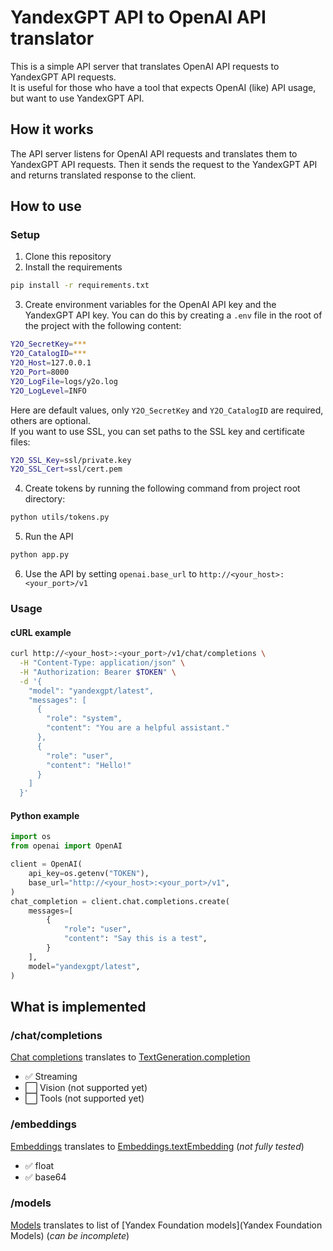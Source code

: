 # YandexGPT API to OpenAI API translator
This is a simple API server that translates OpenAI API requests to YandexGPT API requests.  
It is useful for those who have a tool that expects OpenAI (like) API usage, but want to use YandexGPT API.  

## How it works
The API server listens for OpenAI API requests and translates them to YandexGPT API requests. Then it sends the request to the YandexGPT API and returns translated response to the client.  

## How to use
### Setup
1. Clone this repository
2. Install the requirements
```bash
pip install -r requirements.txt
```
3. Create environment variables for the OpenAI API key and the YandexGPT API key. You can do this by creating a `.env` file in the root of the project with the following content:
```bash
Y2O_SecretKey=***
Y2O_CatalogID=***
Y2O_Host=127.0.0.1
Y2O_Port=8000
Y2O_LogFile=logs/y2o.log
Y2O_LogLevel=INFO
```
Here are default values, only `Y2O_SecretKey` and `Y2O_CatalogID` are required, others are optional.  
If you want to use SSL, you can set paths to the SSL key and certificate files:  
```bash
Y2O_SSL_Key=ssl/private.key
Y2O_SSL_Cert=ssl/cert.pem
```
4. Create tokens by running the following command from project root directory:  
```bash
python utils/tokens.py
```
5. Run the API
```bash
python app.py
```
6. Use the API by setting `openai.base_url` to `http://<your_host>:<your_port>/v1` 

### Usage

#### cURL example
```bash
curl http://<your_host>:<your_port>/v1/chat/completions \
  -H "Content-Type: application/json" \
  -H "Authorization: Bearer $TOKEN" \
  -d '{
    "model": "yandexgpt/latest",
    "messages": [
      {
        "role": "system",
        "content": "You are a helpful assistant."
      },
      {
        "role": "user",
        "content": "Hello!"
      }
    ]
  }'
```

#### Python example
```python
import os
from openai import OpenAI

client = OpenAI(
    api_key=os.getenv("TOKEN"),
    base_url="http://<your_host>:<your_port>/v1",
)
chat_completion = client.chat.completions.create(
    messages=[
        {
            "role": "user",
            "content": "Say this is a test",
        }
    ],
    model="yandexgpt/latest",
)
```

## What is implemented
### /chat/completions 
[Chat completions](https://platform.openai.com/docs/api-reference/chat/create) translates to [TextGeneration.completion](https://yandex.cloud/en/docs/foundation-models/text-generation/api-ref/TextGeneration/completion)  
* ✅ Streaming  
* ⬜ Vision (not supported yet)  
* ⬜ Tools (not supported yet)
### /embeddings
[Embeddings](https://platform.openai.com/docs/api-reference/embeddings) translates to [Embeddings.textEmbedding](https://yandex.cloud/en/docs/foundation-models/embeddings/api-ref/Embeddings/textEmbedding) (_not fully tested_)  
* ✅ float   
* ✅ base64  
### /models
[Models](https://platform.openai.com/docs/api-reference/models) translates to list of [Yandex Foundation models](Yandex Foundation Models) (_can be incomplete_)